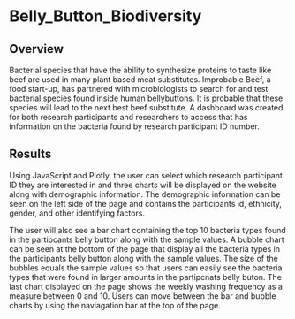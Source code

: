 # Belly_Button_Biodiversity

## Overview
  Bacterial species that have the ability to synthesize proteins to taste like beef are used in many plant based meat substitutes. Improbable Beef, a food start-up, has partnered with microbiologists to search for and test bacterial species found inside human bellybuttons. It is probable that these species will lead to the next best beef substitute. A dashboard was created for both research participants and researchers to access that has information on the bacteria found by research participant ID number.    

## Results
  Using JavaScript and Plotly, the user can select which research participant ID they are interested in and three charts will be displayed on the website along with demographic information. The demographic information can be seen on the left side of the page and contains the participants id, ethnicity, gender, and other identifying factors. 
  
  The user will also see a bar chart containing the top 10 bacteria types found in the partipcants belly button along with the sample values. A bubble chart can be seen at the bottom of the page that display all the bacteria types in the participants belly button along with the sample values. The size of the bubbles equals the sample values so that users can easily see the bacteria types that were found in larger amounts in the partipcnats belly buton. The last chart displayed on the page shows the weekly washing frequency as a measure between 0 and 10. Users can move between the bar and bubble charts by using the naviagation bar at the top of the page. 
